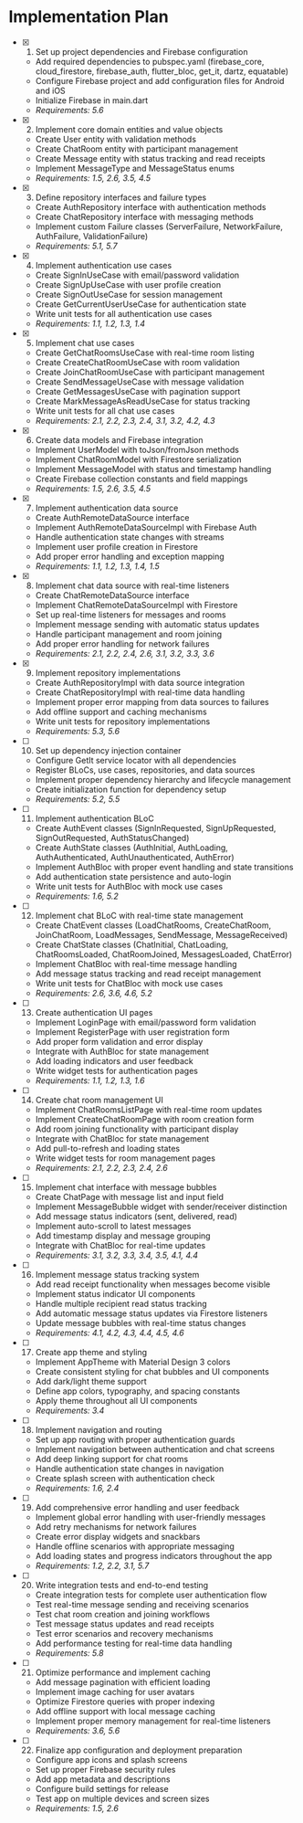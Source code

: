 # Implementation Plan

- [x] 1. Set up project dependencies and Firebase configuration

  - Add required dependencies to pubspec.yaml (firebase_core, cloud_firestore, firebase_auth, flutter_bloc, get_it, dartz, equatable)
  - Configure Firebase project and add configuration files for Android and iOS
  - Initialize Firebase in main.dart
  - _Requirements: 5.6_

- [x] 2. Implement core domain entities and value objects

  - Create User entity with validation methods
  - Create ChatRoom entity with participant management
  - Create Message entity with status tracking and read receipts
  - Implement MessageType and MessageStatus enums
  - _Requirements: 1.5, 2.6, 3.5, 4.5_

- [x] 3. Define repository interfaces and failure types

  - Create AuthRepository interface with authentication methods
  - Create ChatRepository interface with messaging methods
  - Implement custom Failure classes (ServerFailure, NetworkFailure, AuthFailure, ValidationFailure)
  - _Requirements: 5.1, 5.7_

- [x] 4. Implement authentication use cases

  - Create SignInUseCase with email/password validation
  - Create SignUpUseCase with user profile creation
  - Create SignOutUseCase for session management
  - Create GetCurrentUserUseCase for authentication state
  - Write unit tests for all authentication use cases
  - _Requirements: 1.1, 1.2, 1.3, 1.4_

- [x] 5. Implement chat use cases

  - Create GetChatRoomsUseCase with real-time room listing
  - Create CreateChatRoomUseCase with room validation
  - Create JoinChatRoomUseCase with participant management
  - Create SendMessageUseCase with message validation
  - Create GetMessagesUseCase with pagination support
  - Create MarkMessageAsReadUseCase for status tracking
  - Write unit tests for all chat use cases
  - _Requirements: 2.1, 2.2, 2.3, 2.4, 3.1, 3.2, 4.2, 4.3_

- [x] 6. Create data models and Firebase integration

  - Implement UserModel with toJson/fromJson methods
  - Implement ChatRoomModel with Firestore serialization
  - Implement MessageModel with status and timestamp handling
  - Create Firebase collection constants and field mappings
  - _Requirements: 1.5, 2.6, 3.5, 4.5_

- [x] 7. Implement authentication data source

  - Create AuthRemoteDataSource interface
  - Implement AuthRemoteDataSourceImpl with Firebase Auth
  - Handle authentication state changes with streams
  - Implement user profile creation in Firestore
  - Add proper error handling and exception mapping
  - _Requirements: 1.1, 1.2, 1.3, 1.4, 1.5_

- [x] 8. Implement chat data source with real-time listeners

  - Create ChatRemoteDataSource interface
  - Implement ChatRemoteDataSourceImpl with Firestore
  - Set up real-time listeners for messages and rooms
  - Implement message sending with automatic status updates
  - Handle participant management and room joining
  - Add proper error handling for network failures
  - _Requirements: 2.1, 2.2, 2.4, 2.6, 3.1, 3.2, 3.3, 3.6_

- [x] 9. Implement repository implementations

  - Create AuthRepositoryImpl with data source integration
  - Create ChatRepositoryImpl with real-time data handling
  - Implement proper error mapping from data sources to failures
  - Add offline support and caching mechanisms
  - Write unit tests for repository implementations
  - _Requirements: 5.3, 5.6_

- [ ] 10. Set up dependency injection container

  - Configure GetIt service locator with all dependencies
  - Register BLoCs, use cases, repositories, and data sources
  - Implement proper dependency hierarchy and lifecycle management
  - Create initialization function for dependency setup
  - _Requirements: 5.2, 5.5_

- [ ] 11. Implement authentication BLoC

  - Create AuthEvent classes (SignInRequested, SignUpRequested, SignOutRequested, AuthStatusChanged)
  - Create AuthState classes (AuthInitial, AuthLoading, AuthAuthenticated, AuthUnauthenticated, AuthError)
  - Implement AuthBloc with proper event handling and state transitions
  - Add authentication state persistence and auto-login
  - Write unit tests for AuthBloc with mock use cases
  - _Requirements: 1.6, 5.2_

- [ ] 12. Implement chat BLoC with real-time state management

  - Create ChatEvent classes (LoadChatRooms, CreateChatRoom, JoinChatRoom, LoadMessages, SendMessage, MessageReceived)
  - Create ChatState classes (ChatInitial, ChatLoading, ChatRoomsLoaded, ChatRoomJoined, MessagesLoaded, ChatError)
  - Implement ChatBloc with real-time message handling
  - Add message status tracking and read receipt management
  - Write unit tests for ChatBloc with mock use cases
  - _Requirements: 2.6, 3.6, 4.6, 5.2_

- [ ] 13. Create authentication UI pages

  - Implement LoginPage with email/password form validation
  - Implement RegisterPage with user registration form
  - Add proper form validation and error display
  - Integrate with AuthBloc for state management
  - Add loading indicators and user feedback
  - Write widget tests for authentication pages
  - _Requirements: 1.1, 1.2, 1.3, 1.6_

- [ ] 14. Create chat room management UI

  - Implement ChatRoomsListPage with real-time room updates
  - Implement CreateChatRoomPage with room creation form
  - Add room joining functionality with participant display
  - Integrate with ChatBloc for state management
  - Add pull-to-refresh and loading states
  - Write widget tests for room management pages
  - _Requirements: 2.1, 2.2, 2.3, 2.4, 2.6_

- [ ] 15. Implement chat interface with message bubbles

  - Create ChatPage with message list and input field
  - Implement MessageBubble widget with sender/receiver distinction
  - Add message status indicators (sent, delivered, read)
  - Implement auto-scroll to latest messages
  - Add timestamp display and message grouping
  - Integrate with ChatBloc for real-time updates
  - _Requirements: 3.1, 3.2, 3.3, 3.4, 3.5, 4.1, 4.4_

- [ ] 16. Implement message status tracking system

  - Add read receipt functionality when messages become visible
  - Implement status indicator UI components
  - Handle multiple recipient read status tracking
  - Add automatic message status updates via Firestore listeners
  - Update message bubbles with real-time status changes
  - _Requirements: 4.1, 4.2, 4.3, 4.4, 4.5, 4.6_

- [ ] 17. Create app theme and styling

  - Implement AppTheme with Material Design 3 colors
  - Create consistent styling for chat bubbles and UI components
  - Add dark/light theme support
  - Define app colors, typography, and spacing constants
  - Apply theme throughout all UI components
  - _Requirements: 3.4_

- [ ] 18. Implement navigation and routing

  - Set up app routing with proper authentication guards
  - Implement navigation between authentication and chat screens
  - Add deep linking support for chat rooms
  - Handle authentication state changes in navigation
  - Create splash screen with authentication check
  - _Requirements: 1.6, 2.4_

- [ ] 19. Add comprehensive error handling and user feedback

  - Implement global error handling with user-friendly messages
  - Add retry mechanisms for network failures
  - Create error display widgets and snackbars
  - Handle offline scenarios with appropriate messaging
  - Add loading states and progress indicators throughout the app
  - _Requirements: 1.2, 2.2, 3.1, 5.7_

- [ ] 20. Write integration tests and end-to-end testing

  - Create integration tests for complete user authentication flow
  - Test real-time message sending and receiving scenarios
  - Test chat room creation and joining workflows
  - Test message status updates and read receipts
  - Test error scenarios and recovery mechanisms
  - Add performance testing for real-time data handling
  - _Requirements: 5.8_

- [ ] 21. Optimize performance and implement caching

  - Add message pagination with efficient loading
  - Implement image caching for user avatars
  - Optimize Firestore queries with proper indexing
  - Add offline support with local message caching
  - Implement proper memory management for real-time listeners
  - _Requirements: 3.6, 5.6_

- [ ] 22. Finalize app configuration and deployment preparation
  - Configure app icons and splash screens
  - Set up proper Firebase security rules
  - Add app metadata and descriptions
  - Configure build settings for release
  - Test app on multiple devices and screen sizes
  - _Requirements: 1.5, 2.6_
